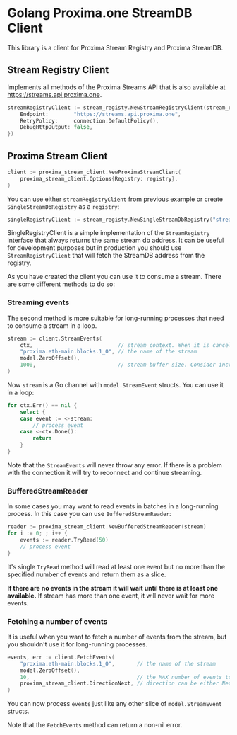 # Golang Proxima.one StreamDB Client

This library is a client for Proxima Stream Registry and Proxima StreamDB.

## Stream Registry Client
Implements all methods of the Proxima Streams API that is also available at https://streams.api.proxima.one.

```go
streamRegistryClient := stream_registy.NewStreamRegistryClient(stream_registy.Options{
    Endpoint:        "https://streams.api.proxima.one",
    RetryPolicy:     connection.DefaultPolicy(),
    DebugHttpOutput: false,
})
```

## Proxima Stream Client

```go
client := proxima_stream_client.NewProximaStreamClient(
	proxima_stream_client.Options{Registry: registry}, 
)
```
You can use either `streamRegistryClient` from previous example or create `SingleStreamDbRegistry` as a `registry`:
```go
singleRegistryClient := stream_registy.NewSingleStreamDbRegistry("streams.buh.apps.proxima.one:443")
```
SingleRegistryClient is a simple implementation of the `StreamRegistry` interface that always returns the same stream db address.
It can be useful for development purposes but in production you should use `StreamRegistryClient` that will fetch the StreamDB address from the registry.

As you have created the client you can use it to consume a stream. There are some different methods to do so:

### Streaming events
The second method is more suitable for long-running processes that need to consume a stream in a loop.
```go
stream := client.StreamEvents(
    ctx,                           // stream context. When it is cancelled the stream will be closed
    "proxima.eth-main.blocks.1_0", // the name of the stream
    model.ZeroOffset(),
    1000,                          // stream buffer size. Consider increasing it if you have unstable network connection
)
```
Now `stream` is a Go channel with `model.StreamEvent` structs. You can use it in a loop:
```go
for ctx.Err() == nil {
    select {
    case event := <-stream:
        // process event
    case <-ctx.Done():
        return
    }
}
```
Note that the `StreamEvents` will never throw any error. If there is a problem with the connection it will try to reconnect and continue streaming.

### BufferedStreamReader
In some cases you may want to read events in batches in a long-running process. In this case you can use `BufferedStreamReader`:
```go
reader := proxima_stream_client.NewBufferedStreamReader(stream)
for i := 0; ; i++ {
    events := reader.TryRead(50)
    // process event
}
```
It's single `TryRead` method will read at least one event but no more than the specified number of events and return them as a slice.

<b>If there are no events in the stream it will wait until there is at least one available.</b> If stream has more than one event, it will never wait for more events.

### Fetching a number of events
It is useful when you want to fetch a number of events from the stream, but you shouldn't use it for long-running processes.
```go
events, err := client.FetchEvents(
    "proxima.eth-main.blocks.1_0",       // the name of the stream
    model.ZeroOffset(),
    10,                                  // the MAX number of events to fetch
    proxima_stream_client.DirectionNext, // direction can be either Next or Last which means forward or backward
)
```
You can now process `events` just like any other slice of `model.StreamEvent` structs.

Note that the `FetchEvents` method can return a non-nil error.

